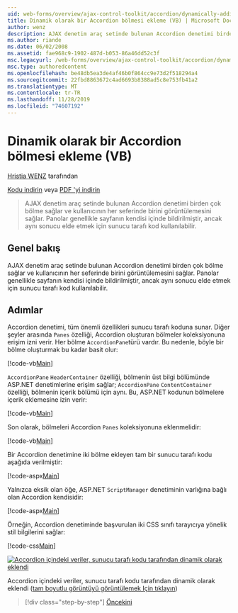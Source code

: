 ```yaml
---
uid: web-forms/overview/ajax-control-toolkit/accordion/dynamically-adding-an-accordion-pane-vb
title: Dinamik olarak bir Accordion bölmesi ekleme (VB) | Microsoft Docs
author: wenz
description: AJAX denetim araç setinde bulunan Accordion denetimi birden çok bölme sağlar ve kullanıcının her seferinde birini görüntülemesini sağlar. Panolar genellikle w olarak bildiriliyor...
ms.author: riande
ms.date: 06/02/2008
ms.assetid: fae968c9-1902-487d-b053-86a46dd52c3f
msc.legacyurl: /web-forms/overview/ajax-control-toolkit/accordion/dynamically-adding-an-accordion-pane-vb
msc.type: authoredcontent
ms.openlocfilehash: be48db5ea3de4af46b0f864cc9e73d2f518294a4
ms.sourcegitcommit: 22fbd8863672c4ad6693b8388ad5c8e753fb41a2
ms.translationtype: MT
ms.contentlocale: tr-TR
ms.lasthandoff: 11/28/2019
ms.locfileid: "74607192"
---
```

# <a name="dynamically-adding-an-accordion-pane-vb"></a>Dinamik olarak bir Accordion bölmesi ekleme (VB)

[Hristia WENZ](https://github.com/wenz) tarafından

[Kodu indirin](https://download.microsoft.com/download/5/6/d/56d50cef-2011-4c8f-9891-7edc6dc57df9/Accordion2.vb.zip) veya [PDF 'yi indirin](https://download.microsoft.com/download/6/7/1/6718d452-ff89-4d3f-a90e-c74ec2d636a3/accordion2VB.pdf)

> AJAX denetim araç setinde bulunan Accordion denetimi birden çok bölme sağlar ve kullanıcının her seferinde birini görüntülemesini sağlar. Panolar genellikle sayfanın kendisi içinde bildirilmiştir, ancak aynı sonucu elde etmek için sunucu tarafı kod kullanılabilir.

## <a name="overview"></a>Genel bakış

AJAX denetim araç setinde bulunan Accordion denetimi birden çok bölme sağlar ve kullanıcının her seferinde birini görüntülemesini sağlar. Panolar genellikle sayfanın kendisi içinde bildirilmiştir, ancak aynı sonucu elde etmek için sunucu tarafı kod kullanılabilir.

## <a name="steps"></a>Adımlar

Accordion denetimi, tüm önemli özellikleri sunucu tarafı koduna sunar. Diğer şeyler arasında `Panes` özelliği, Accordion oluşturan bölmeler koleksiyonuna erişim izni verir. Her bölme `AccordionPane`türü vardır. Bu nedenle, böyle bir bölme oluşturmak bu kadar basit olur:

[!code-vb[Main](dynamically-adding-an-accordion-pane-vb/samples/sample1.vb)]

`AccordionPane` `HeaderContainer` özelliği, bölmenin üst bilgi bölümünde ASP.NET denetimlerine erişim sağlar; `AccordionPane` `ContentContainer` özelliği, bölmenin içerik bölümü için aynı. Bu, ASP.NET kodunun bölmelere içerik eklemesine izin verir:

[!code-vb[Main](dynamically-adding-an-accordion-pane-vb/samples/sample2.vb)]

Son olarak, bölmeleri Accordion `Panes` koleksiyonuna eklenmelidir:

[!code-vb[Main](dynamically-adding-an-accordion-pane-vb/samples/sample3.vb)]

Bir Accordion denetimine iki bölme ekleyen tam bir sunucu tarafı kodu aşağıda verilmiştir:

[!code-aspx[Main](dynamically-adding-an-accordion-pane-vb/samples/sample4.aspx)]

Yalnızca eksik olan öğe, ASP.NET `ScriptManager` denetiminin varlığına bağlı olan Accordion kendisidir:

[!code-aspx[Main](dynamically-adding-an-accordion-pane-vb/samples/sample5.aspx)]

Örneğin, Accordion denetiminde başvurulan iki CSS sınıfı tarayıcıya yönelik stil bilgilerini sağlar:

[!code-css[Main](dynamically-adding-an-accordion-pane-vb/samples/sample6.css)]

[![Accordion içindeki veriler, sunucu tarafı kodu tarafından dinamik olarak eklendi](dynamically-adding-an-accordion-pane-vb/_static/image2.png)](dynamically-adding-an-accordion-pane-vb/_static/image1.png)

Accordion içindeki veriler, sunucu tarafı kodu tarafından dinamik olarak eklendi ([tam boyutlu görüntüyü görüntülemek Için tıklayın](dynamically-adding-an-accordion-pane-vb/_static/image3.png))

> [!div class="step-by-step"]
> [Öncekini](databinding-to-an-accordion-vb.md)
